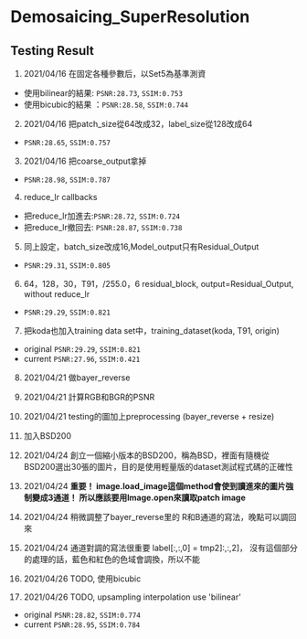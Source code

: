# Demosaicing_SuperResolution

## Testing Result

01. 2021/04/16 在固定各種參數后，以Set5為基準測資
   -  使用bilinear的結果: ``PSNR:28.73``, ``SSIM:0.753``
   -  使用bicubic的結果 ：``PSNR:28.58``, ``SSIM:0.744``

02. 2021/04/16 把patch_size從64改成32，label_size從128改成64
   - ``PSNR:28.65``, ``SSIM:0.757``

03. 2021/04/16 把coarse_output拿掉
   - ``PSNR:28.98``, ``SSIM:0.787``

04. reduce_lr callbacks
   - 把reduce_lr加進去:``PSNR:28.72``, ``SSIM:0.724``
   - 把reduce_lr撤回去: ``PSNR:28.87``, ``SSIM:0.738``

05. 同上設定，batch_size改成16,Model_output只有Residual_Output
   - ``PSNR:29.31``, ``SSIM:0.805``

06. 64，128，30，T91，/255.0，6 residual_block, output=Residual_Output, without reduce_lr
   - ``PSNR:29.29``, ``SSIM:0.821``

07. 把koda也加入training data set中，training_dataset(koda, T91, origin)
   - original ``PSNR:29.29``, ``SSIM:0.821``
   - current  ``PSNR:27.96``, ``SSIM:0.421``

08. 2021/04/21 做bayer_reverse

09. 2021/04/21 計算RGB和BGR的PSNR

10. 2021/04/21 testing的圖加上preprocessing (bayer_reverse + resize)

11. 加入BSD200

12. 2021/04/24 創立一個縮小版本的BSD200，稱為BSD，裡面有隨機從BSD200選出30張的圖片，目的是使用輕量版的dataset測試程式碼的正確性

13. 2021/04/24 **重要！ image.load_image這個method會使到讀進來的圖片強制變成3通道！ 所以應該要用Image.open來讀取patch image**

14. 2021/04/24 稍微調整了bayer_reverse里的 R和B通道的寫法，晚點可以調回來

15. 2021/04/24 通道對調的寫法很重要 label[:,:,0] = tmp2]:,:,2]， 沒有這個部分的處理的話，藍色和紅色的色域會調換，所以不能

16. 2021/04/26 TODO, 使用bicubic

17. 2021/04/26 TODO, upsampling interpolation use 'bilinear'
   - original ``PSNR:28.82``, ``SSIM:0.774``
   - current  ``PSNR:28.95``, ``SSIM:0.784``

